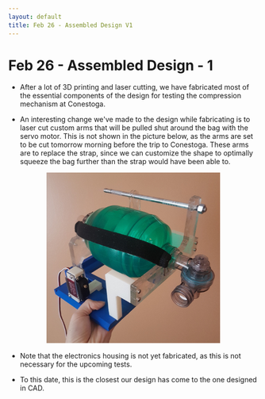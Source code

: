 ```yaml
---
layout: default
title: Feb 26 - Assembled Design V1
---
```

# Feb 26 - Assembled Design - 1

- After a lot of 3D printing and laser cutting, we have fabricated most of the essential
components of the design for testing the compression mechanism at Conestoga.

- An interesting change we've made to the design while fabricating is to laser cut custom
arms that will be pulled shut around the bag with the servo motor. This is not shown in the
picture below, as the arms are set to be cut tomorrow morning before the trip to Conestoga.
These arms are to replace the strap, since we can customize the shape to optimally squeeze the bag further than the strap would have been able to.

<figure align="center">
  <img src="/assets/img/conestoga_2_design.JPG" width="350" />
</figure>

- Note that the electronics housing is not yet fabricated, as this is not necessary for the
upcoming tests.

- To this date, this is the closest our design has come to the one designed in CAD.
